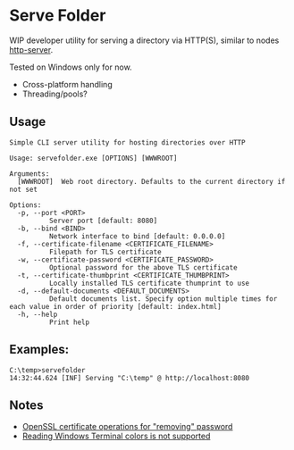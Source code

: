 # Serve Folder

WIP developer utility for serving a directory via HTTP(S), similar to
nodes [http-server](https://www.npmjs.com/package/http-server).

Tested on Windows only for now.

- Cross-platform handling
- Threading/pools?

## Usage

    Simple CLI server utility for hosting directories over HTTP

    Usage: servefolder.exe [OPTIONS] [WWWROOT]

    Arguments:
      [WWWROOT]  Web root directory. Defaults to the current directory if not set

    Options:
      -p, --port <PORT>
              Server port [default: 8080]
      -b, --bind <BIND>
              Network interface to bind [default: 0.0.0.0]
      -f, --certificate-filename <CERTIFICATE_FILENAME>
              Filepath for TLS certificate
      -w, --certificate-password <CERTIFICATE_PASSWORD>
              Optional password for the above TLS certificate
      -t, --certificate-thumbprint <CERTIFICATE_THUMBPRINT>
              Locally installed TLS certificate thumprint to use
      -d, --default-documents <DEFAULT_DOCUMENTS>
              Default documents list. Specify option multiple times for each value in order of priority [default: index.html]
      -h, --help
              Print help

## Examples:

    C:\temp>servefolder
    14:32:44.624 [INF] Serving "C:\temp" @ http://localhost:8080

## Notes

- [OpenSSL certificate operations for "removing" password](https://serverfault.com/a/1106205/18877)
- [Reading Windows Terminal colors is not supported](https://github.com/microsoft/terminal/issues/3718)
